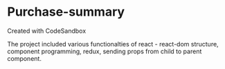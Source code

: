# Purchase-summary
Created with CodeSandbox

The project included various functionalties of react - react-dom structure, component programming, redux, sending props from child to parent component.